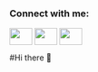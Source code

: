 <h3 align="left">Connect with me:</h3>
<p align="left">
  <a href="https://www.kaggle.com/osmantekdamar" target="blank"><img align="center" src="https://cdn.jsdelivr.net/npm/simple-icons@3.0.1/icons/kaggle.svg" alt="" height="30" width="40" /></a>
  <a href="your link" target="blank"><img align="center" src="https://cdn.jsdelivr.net/npm/simple-icons@3.0.1/icons/linkedin.svg" alt="" height="30" width="40" /></a>
  <a href="your link" target="blank"><img align="center" src="https://cdn.jsdelivr.net/npm/simple-icons@3.0.1/icons/instagram.svg" alt="" height="30" width="40" /></a>
</p>
#Hi there 👋

